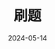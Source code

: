 ---
title: 刷题
sidebar_label: 刷题
authors: Duke Lu
date: 2024-05-14
tags: [算法, 动态规范]
sidebar_position: 2
---